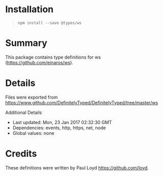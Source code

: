 # Installation
> `npm install --save @types/ws`

# Summary
This package contains type definitions for ws (https://github.com/einaros/ws).

# Details
Files were exported from https://www.github.com/DefinitelyTyped/DefinitelyTyped/tree/master/ws

Additional Details
 * Last updated: Mon, 23 Jan 2017 02:32:30 GMT
 * Dependencies: events, http, https, net, node
 * Global values: none

# Credits
These definitions were written by Paul Loyd <https://github.com/loyd>.
